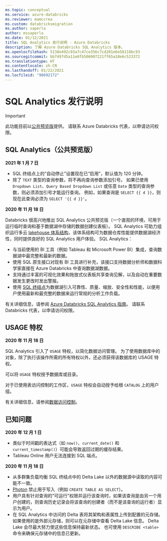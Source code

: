 ```yaml
---
ms.topic: conceptual
ms.service: azure-databricks
ms.reviewer: mamccrea
ms.custom: databricksmigration
ms.author: saperla
author: mssaperla
ms.date: 01/12/2021
title: SQL Analytics 发行说明 - Azure Databricks
description: 了解 Azure Databricks SQL Analytics 版本。
ms.openlocfilehash: 5138e492c93a7c47ce356c7cd201e6e58118bc93
ms.sourcegitcommit: bb7497d5a11e8fb506907221ff65a18e6c523372
ms.translationtype: HT
ms.contentlocale: zh-CN
ms.lasthandoff: 01/22/2021
ms.locfileid: "98692172"
---
```

# <a name="sql-analytics-release-notes"></a>SQL Analytics 发行说明

> [!IMPORTANT]
>
> 此功能目前以[公共预览版](../../release-notes/release-types.md)提供。 请联系 Azure Databricks 代表，以申请访问权限。

## <a name="sql-analytics-public-preview"></a>SQL Analytics（公共预览版）

**2021 年 1 月 7 日**

* SQL 终结点上的“自动停止”设置现在已“启用”，默认值为 120 分钟。
* 除了 ``TEXT`` 类型的查询参数，将不再向查询参数添加引号。 如果已使用 ``Dropdown List``、``Query Based Dropdown List`` 或任意 ``Date`` 类型的查询参数，则必须添加引号才能运行查询。 例如，如果查询是 ``SELECT {{ d }}``，则现在此查询必须为 ``SELECT '{{ d }}'``。

**2020 年 11 月 18 日**

Databricks 很高兴地推出 SQL Analytics 公共预览版（一个直观的环境，可用于运行临时查询和基于数据湖中存储的数据创建仪表板）。  SQL Analytics 可助力组织运行多云 [lakehouse 体系结构](https://databricks.com/glossary/data-lakehouse)，该体系结构可为数据仓库性能提供数据湖经济性，同时提供良好的 SQL Analytics 用户体验。 SQL Analytics：

* 与当前使用的 BI 工具（例如 Tableau 和 Microsoft Power BI）集成，查询数据湖中最完整和最新的数据。
* 使用 SQL 原生接口对现有 BI 工具进行补充，该接口支持数据分析师和数据科学家直接在 Azure Databricks 中查询数据湖数据。
* 支持通过丰富的可视化效果和拖放式仪表板共享查询见解，以及自动在重要数据发生更改时发出警报。
* 使用 [SQL 终结点](../admin/sql-endpoints.md)为数据湖引入可靠性、质量、缩放、安全性和性能，以便用户使用最新和最完整的数据来运行常规的分析工作负载。

有关详细信息，请参阅 [Azure Databricks SQL Analytics 指南](../index.md)。 请联系 Databricks 代表，以申请访问权限。

## <a name="usage-privilege"></a>USAGE 特权

**2020 年 11 月 18 日**

SQL Analytics 引入了 ``USAGE`` 特权，以简化数据访问管理。 为了使用数据库中的对象，除了执行该操作所需的所有特权以外，还必须获得该数据库的 USAGE 特权。

可以将 ``USAGE`` 特权授予数据库或目录。

对于已使用表访问控制的工作区，``USAGE`` 特权会自动授予给根 ``CATALOG`` 上的用户组。

有关详细信息，请参阅[数据访问控制](../user/security/access-control/data-acl.md)。

## <a name="known-issues"></a>已知问题

**2020 年 12 月 1 日**

* 类似于时间戳的表达式（如 ``now()``、``current_date()`` 和 ``current_timestamp()``）可能会导致返回过期的缓存结果。
* Tableau Online 用户无法连接到 SQL 端点。

**2020 年 11 月 18 日**

* 从多群集负载均衡 SQL 终结点中的 Delta Lake 以外的数据源中读取的内容可能不一致。
* [Photon](../admin/sql-endpoints.md#create-a-sql-endpoint) 禁止用于写入（例如 ``CREATE TABLE AS SELECT``）。
* 用户具有针对查询的“可运行”权限并运行该查询时，如果该查询是由另一个用户创建的，则查询历史记录会将该查询的创建者（而不是该查询的运行者）显示为用户。
* 在 SQL Analytics 中访问的 Delta 表将其架构和表属性上传到配置的元存储。 如果使用的是外部元存储，则可以在元存储中查看 Delta Lake 信息。 Delta Lake 会尽最大努力使这些信息保持最新状态。 也可使用 ``DESCRIBE <table>`` 命令来确保元存储中的信息已更新。